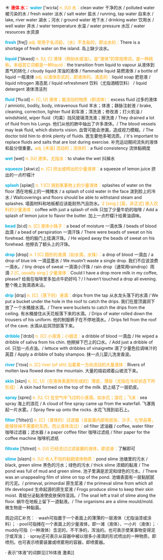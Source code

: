 ☀ <font color="red">**液体 水：**</font>
<font color="sky blue">**water**</font> ['wɔ:tə] 
<font color="orange">n. [U] 水：</font>clean water 干净的水 / polluted water 被污染的水 / fresh water 淡水 / salt water 盐水 / running, tap water 自来水 / lake, river water 湖水；河水 / ground water 地下水 / drinking water 饮用水 / well water 井水 / water temperature 水温 / water pressure 水压 / water resources 水资源

<font color="sky blue">**fresh**</font> [freʃ] 
<font color="orange">adj. 常用于名词前，（水）不含盐的，即淡水的：</font>There is a shortage of fresh water on the island. 岛上缺少淡水。

<font color="sky blue">**liquid**</font> ['lɪkwɪd] 
<font color="orange">n. [U, C] 液体（例如水或油）。是“液体”的常规用词，是一种统称。本组其它词都是一种liquid：</font>the transition from liquid to vapour 从液体到蒸气的转化 / cloudy liquid 浑浊的液体 / flammable liquid 易燃液体 / a bottle of liquid 一瓶液体 <font color="orange">adj. 以液体形式的，即液体的，液态的：</font>liquid soap 肥皂液 / liquid nitrogen 液态氮 / liquid refreshment 饮料（尤指酒精饮料） / liquid detergent 液体清洁剂
           
<font color="sky blue">**fluid**</font> [ˈflu:ɪd]
<font color="orange">n. [C, U] 液体；能流动的物质（即流体）：</font>excess fluid 过多的液体 / amniotic, bodily, body, intravenous fluid 羊水；体液；静脉注射液 / brake, cleaning, correction, lighter fluid 刹车液；清洗液；修改液；打火机油 / windshield, wiper fluid（均美）挡风玻璃清洗液；擦洗液 / They drained a lot of fluid from his Lungs. 他们从他的肺中抽出了许多液体。/ The blood vessels may leak fluid, which distorts vision. 血管可能会渗漏，造成视力模糊。/ The doctor told him to drink plenty of fluids. 医生要他多喝流质。/ It's important to replace fluids and salts that are lost during exercise. 补充运动期间流失的液体和盐分很重要。<font color="orange">adj. [术语] 流动的；流体的：</font>a fluid consistency 流体黏稠度

<font color="sky blue">**wet**</font> [wet] 
<font color="orange">n. [U] 液体，尤指水：</font>to shake the wet 抖掉水

<font color="sky blue">**squeeze**</font> [skwi:z] 
<font color="orange">n. [C] 挤出或榨出的少量液体：</font>a squeeze of lemon juice 挤出的一点柠檬汁
           
<font color="sky blue">**splash**</font> [splæʃ]
<font color="orange">n. 1 [C] 溅到某事物上的少量液体：</font>splashes of water on the floor 洒在地板上的一摊摊水 / a splash of cold water in the face 泼到脸上的冷水 / Wallcoverings and floors should be able to withstand steam and splashes. 墙面材料和地板都应该能耐热汽且防水。<font color="orange">2 [sing.] [英，非正式] 掺入饮料的少量液体：</font>coffee with just a splash of milk 只加了少量牛奶的咖啡 / Add a splash of lemon juice to flavor the butter. 加上一点柠檬汁给黄油调味。
           
<font color="sky blue">**bead**</font> [bi:d]
<font color="orange">n. [C] 液体小珠子：</font>a bead of moisture 一滴水珠 / beads of blood 血滴 / a bead of perspiration 一滴汗珠 / There were beads of sweat on his forehead. 他的脑门上挂满汗珠。/ He wiped away the beads of sweat on his forehead. 他擦去了额头上的汗珠。

<font color="sky blue">**drop**</font> [drɒp] 
<font color="orange">n. 1 [C] 圆形的液滴（如水滴，水珠）：</font>a drop of blood 一滴血 / a drop of blue ink 一滴蓝墨水 / We mustn’t waste a single drop. 我们不应该浪费一滴水。/ tiny drops of sweat 一滴滴小汗珠 / rain drop（通常用raindrop）雨滴 <font color="orange">2 [C, usually sing.] 少量液体：</font>Could I have a drop more milk in my coffee, please? 给我在咖啡里多加点牛奶好吗？/ I haven’t touched a drop all evening. 整个晚上我滴酒未沾。
           
<font color="sky blue">**drip**</font> [drɪp]
<font color="orange">n. [C]（落下的）液滴：</font>drips from the tap 从水龙头落下的水滴 / We put a bucket under the hole in the roof to catch the drips. 我们在屋顶漏洞下放了一个水桶接水滴。/ There were buckets to catch the drips from the ceiling. 有水桶接住从天花板落下来的水滴。/ Drips of water rolled down the trousers of his uniform. 他的制服裤子在不停地滴水。/ Drips fell from the roof of the cave. 水滴从岩洞顶部落下来。
            
<font color="sky blue">**dribble**</font> [ˈdrɪbl]
<font color="orange">n. [C] 小液滴；小细流：</font>a dribble of blood 一滴血 / He wiped a dribble of saliva from his chin. 他擦掉下巴上的口水。/ Add just a dribble of oil. 只加一点点油。/ lettuce with dribbles of vinaigrette 滴了少量色拉调味汁的莴苣 / Apply a dribble of baby shampoo. 抹一点儿婴儿洗发香波。

<font color="sky blue">**river**</font> ['rɪvə] 
<font color="orange">n. [C] river (of sth) 沿着某一方向流动的大量液体：</font>Rivers of molten lava flowed down the mountain. 大量的熔岩顺着山坡流下来。

<font color="sky blue">**skin**</font> [skɪn] 
<font color="orange">n. [C, U]（在液体表面所形成的）薄皮，薄层（尤指在冷却状态下所形成）：</font>A skin had formed on the top of the milk. 奶上结了一层奶皮。

<font color="sky blue">**spray**</font> [spreɪ] 
<font color="orange">n. [U, C] 在空气中飞过的小液滴，如水花；浪花；飞沫：</font>sea spray 海上的浪花 / A cloud of fine spray came up from the waterfall. 飞瀑溅起一片水雾。/ Spray flew up onto the rocks. 水花飞溅到岩石上。
          
<font color="sky blue">**filter**</font> [ˈfɪltə(r)]
<font color="orange">n. [C]（液体的）过滤器（该装置内部有纸张、沙子、化学品等，能够除掉不需要的东西，而让液体流过）：</font>oil filter 滤油器 / coffee, water filter 咖啡过滤器；滤水器 / a paper coffee filter 咖啡过滤纸 / filter paper for the coffee machine 咖啡机滤纸 
           
<font color="sky blue">**filtrate**</font> [ˈfɪltreɪt]
<font color="orange">n. [U] 已经流过过滤装置的液体，即滤液：</font>了解即可
           
<font color="sky blue">**slime**</font> [slaɪm]
<font color="orange">n. [U] 令人不悦的粘稠液体物质：</font>pond slime 池塘里的污水 / black, green slime 黑色的污水；绿色的污水 / thick slime 浓稠的黏液 / The pond was full of mud and green slime. 池子里满是淤泥和绿色的污水。/ There was an unappealing film of slime on top of the pond. 池塘表面有一层黏腻腻的污泥。/ primeval, primordial 原生浆液 / the primeval slime from which all life developed 生命起源的原生浆液 / Frogs produce slime to keep their skin moist. 青蛙分泌黏液使皮肤保持湿润。/ The snail left a trail of slime along the floor. 蜗牛在地板上留下一道黏液。/ The organisms are a slime mould/mold. 微生物是一种黏菌。

周边词汇补充：
· wash可指置于一个表面上的薄薄的一层液体（尤指油漆或涂料）；
· pool可指摊在一个表面上的少量液体，即一滩（液体）、一小片（液体）；
· muddy可指（一种液体）含泥的，不干净的，浑浊的。也可表示使某事物变得泥泞或浑浊；
· spray还可表示从容器中被以很多小液滴的形式喷出的一种物质，即喷剂。也可表示喷雾装置或喷雾用的容器，即喷雾器。

· 表示“体液”的词群见[[16体液 激素]]